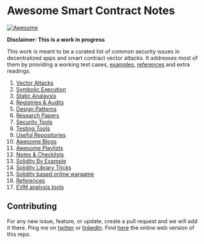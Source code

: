 # Awesome Smart Contract Notes 
[![Awesome](https://cdn.rawgit.com/sindresorhus/awesome/d7305f38d29fed78fa85652e3a63e154dd8e8829/media/badge.svg)](https://github.com/aabdulwahed/Smart-Contracts-Notes)
 
 **Disclaimer: This is a work in progress**


This work is meant to be a curated list of common security issues in decentralized apps and smart contract vector attacks. It addresses most of them  by providing a working test cases, [examples](examples/), [references](docs/References.md) and extra readings.

1. [Vector Attacks](docs/VectorAttacks.md)
2. [Symbolic Execution](docs/symbolicExec.md)
3. [Static Analaysis](docs/staticAnalaysis.md)
2. [Registries & Audits](docs/Registry.md)
3. [Design Patterns](docs/DesignPatterns.md)
4. [Research Papers](docs/ResearchPapers.md)
5. [Security Tools](docs/SecurityTools.md)
6. [Testing Tools](docs/TestingTools.md)
7. [Useful Repositories](docs/UsefulRepos.md)
8. [Awesome Blogs](blogs.md)
9. [Awesome Playlists](docs/videos.md)
10. [Notes & Checklists](notes.md)
11. [Solidity By Example](examples/)
12. [Solidity Library Tricks](sollib.md)
13. [Solidity based online wargame](https://ethernaut.zeppelin.solutions/)
14. [References](docs/References.md)
15. [EVM analysis tools](docs/EVMAnalaysisTools.md)


## Contributing
For any new issue, feature, or update, create a pull request and we will add it there. Ping me on [twitter](https://twitter.com/0x3bfc) or [linkedIn](https://www.linkedin.com/in/0x3bfc/). Find [here](https://aabdulwahed.github.io/Smart-Contracts-Notes/) the online web version of this repo.
